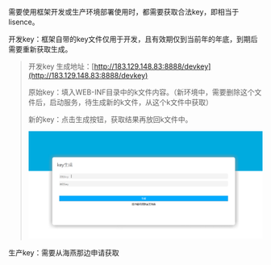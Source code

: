 需要使用框架开发或生产环境部署使用时，都需要获取合法key，即相当于lisence。

开发key：框架自带的key文件仅用于开发，且有效期仅到当前年的年底，到期后需要重新获取生成。

> 开发key 生成地址：[http://183.129.148.83:8888/devkey](http://183.129.148.83:8888/devkey)
>
> 原始key：填入WEB-INF目录中的k文件内容。（新环境中，需要删除这个文件后，启动服务，待生成新的k文件，从这个k文件中获取）
>
> 新的key：点击生成按钮，获取结果再放回k文件中。
>
> ![](/assets/devkey.png)

生产key：需要从海燕那边申请获取

